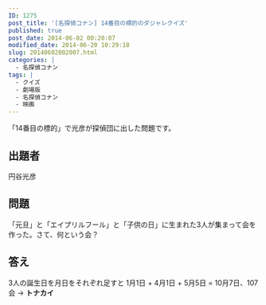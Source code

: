 ```yaml
---
ID: 1275
post_title: '[名探偵コナン] 14番目の標的のダジャレクイズ'
published: true
post_date: 2014-06-02 00:20:07
modified_date: 2014-06-20 10:29:18
slug: 20140602002007.html
categories: |
  - 名探偵コナン
tags: |
  - クイズ
  - 劇場版
  - 名探偵コナン
  - 映画
---
```

「14番目の標的」で光彦が探偵団に出した問題です。
<!--more-->
<h2>出題者</h2>
円谷光彦

<h2>問題</h2>
「元旦」と「エイプリルフール」と「子供の日」に生まれた3人が集まって会を作った。さて、何という会？

<h2>答え</h2>
3人の誕生日を月日をそれぞれ足すと
1月1日 + 4月1日 + 5月5日 = 10月7日、107会
→ <strong>トナカイ</strong>